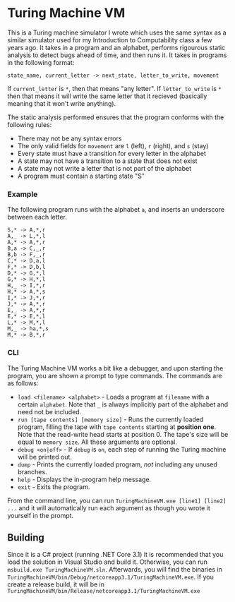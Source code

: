 # Turing Machine VM

This is a Turing machine simulator I wrote which uses the same syntax as a similar simulator used for my Introduction to Computability class a few years ago. It takes in a program and an alphabet, performs rigourous static analysis to detect bugs ahead of time, and then runs it. It takes in programs in the following format:
```
state_name, current_letter -> next_state, letter_to_write, movement
```
If `current_letter` is `*`, then that means "any letter". If `letter_to_write` is `*` then that means it will write the same letter that it recieved (basically meaning that it won't write anything).

The static analysis performed ensures that the program conforms with the following rules:
- There may not be any syntax errors
- The only valid fields for `movement` are `l` (left), `r` (right), and `s` (stay)
- Every state must have a transition for every letter in the alphabet
- A state may not have a transition to a state that does not exist
- A state may not write a letter that is not part of the alphabet
- A program must contain a starting state "S"

### Example
The following program runs with the alphabet `a`, and inserts an underscore between each letter.
```
S,* -> A,*,r
A,_ -> L,*,l
A,* -> A,*,r
B,a -> C,_,r
B,b -> F,_,r
C,* -> D,a,l
F,* -> D,b,l
D,* -> G,*,l
G,* -> H,*,l
H,_ -> I,*,r
H,* -> A,*,s
I,* -> J,*,r
J,* -> A,*,r
E,_ -> A,*,r
E,* -> E,*,l
L,* -> M,*,l
M,_ -> ha,*,s
M,* -> B,*,r
```

### CLI

The Turing Machine VM works a bit like a debugger, and upon starting the program, you are shown a prompt to type commands. The commands are as follows:
- `load <filename> <alphabet>` - Loads a program at `filename` with a certain `alphabet`. Note that `_` is always implicitly part of the alphabet and need not be included.
- `run [tape contents] [memory size]` - Runs the currently loaded program, filling the tape with `tape contents` starting at **position one**. Note that the read-write head starts at position 0. The tape's size will be equal to `memory size`. All these arguments are optional.
- `debug <on|off>` - If `debug` is `on`, each step of running the Turing machine will be printed out. 
- `dump` - Prints the currently loaded program, *not* including any unused branches.
- `help` - Displays the in-program help message.
- `exit` - Exits the program.

From the command line, you can run `TuringMachineVM.exe [line1] [line2] ...` and it will automatically run each argument as though you wrote it yourself in the prompt.

## Building
Since it is a C# project (running .NET Core 3.1) it is recommended that you load the solution in Visual Studio and build it. Otherwise, you can run `msbuild.exe TuringMachineVM.sln`. Afterwards, you will find the binaries in `TuringMachineVM/bin/Debug/netcoreapp3.1/TuringMachineVM.exe`. If you create a release build, it will be in `TuringMachineVM/bin/Release/netcoreapp3.1/TuringMachineVM.exe`
